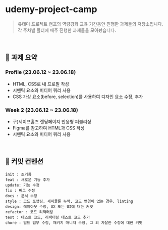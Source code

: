 # udemy-project-camp

> 유데미 프로젝트 캠프의 역량강화 교육 기간동안 진행한 과제들의 저장소입니다.<br>
> 각 주차별 폴더에 매주 진행한 과제들을 모아놨습니다.
<br>

## 📝 과제 요약
### Profile (23.06.12 ~ 23.06.18)
- HTML, CSS로 내 프로필 작성
- 시맨틱 요소와 미디어 쿼리 사용
- CSS 가상 요소(before, selection)를 사용하여 디자인 요소 수정, 추가

### Week 2 (23.06.12 ~ 23.06.18)
- 구)세이프홈즈 랜딩페이지 반응형 퍼블리싱
- Figma를 참고하여 HTML과 CSS 작성
- 시맨틱 요소와 미디어 쿼리 사용
<br>

## 💬 커밋 컨벤션

```
init : 초기화
feat : 새로운 기능 추가
update: 기능 수정
fix : 버그 수정
docs : 문서 수정
style : 코드 포맷팅, 세미콜론 누락, 코드 변경이 없는 경우, linting
design: 레이아웃 수정, UX 또는 UI에 대한 커밋
refactor : 코드 리팩터링
test : 테스트 코드, 리팩터링 테스트 코드 추가
chore : 빌드 업무 수정, 패키지 매니저 수정, 그 외 자잘한 수정에 대한 커밋
```
